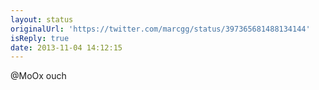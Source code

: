 ```yaml
---
layout: status
originalUrl: 'https://twitter.com/marcgg/status/397365681488134144'
isReply: true
date: 2013-11-04 14:12:15
---
```


@MoOx ouch
